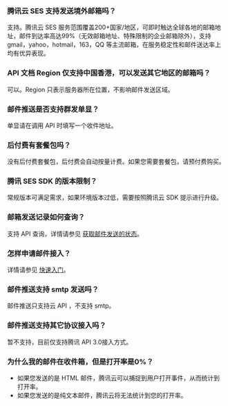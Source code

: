 ### 腾讯云 SES 支持发送境外邮箱吗？
支持。腾讯云 SES 服务范围覆盖200+国家/地区，可即时触达全球各地的邮箱地址，邮件到达率高达99%（无效邮箱地址、特殊限制的企业邮箱除外），支持 gmail，yahoo，hotmail，163，QQ 等主流邮箱，在服务稳定性和邮件送达率上均有优异表现。

### API 文档 Region 仅支持中国香港，可以发送其它地区的邮箱吗？
可以。Region 只表示服务器所在位置，不影响邮件发送区域。

### 邮件推送是否支持群发单显？
单显请在调用 API 时填写一个收件地址。

### 后付费有套餐包吗？
没有后付费套餐包，后付费会自动按量计费。如果您需要套餐包，请预付费购买。

### 腾讯 SES SDK 的版本限制？
常规版本可满足需求，如果环境版本过低，需要按照腾讯云 SDK 提示进行升级。

### 邮箱发送记录如何查询？
支持 API 查询，详情请参见 [获取邮件发送的状态](https://cloud.tencent.com/document/product/1288/51832)。

### 怎样申请邮件接入？
详情请参见 [快速入门](https://cloud.tencent.com/document/product/1288/47454)。

### 邮件推送支持 smtp 发送吗？
邮件推送只支持云 API ，不支持 smtp。

### 邮件推送支持其它协议接入吗？
暂不支持，目前仅支持腾讯 API 3.0接入方式。

### 为什么我的邮件在收件箱，但是打开率是0%？
- 如果您发送的是 HTML 邮件，腾讯云可以捕捉到用户打开事件，从而统计到打开率。
- 如果您发送的是纯文本邮件，腾讯云将无法统计到您的打开率。




